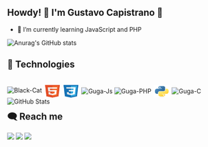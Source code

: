 ## Howdy! 🤠 I'm Gustavo Capistrano 👋

- 🌱 I’m currently learning JavaScript and PHP 

![Anurag's GitHub stats](https://github-readme-stats.vercel.app/api?username=GustavoCapis&show_icons=true&theme=synthwave)

## 🤖 Technologies

<div style="display: inline_block"><br>
  <img allign="right" alt="Black-Cat" height="75" width="75" src="https://images-wixmp-ed30a86b8c4ca887773594c2.wixmp.com/f/b605e675-8cb7-44b4-9bc3-273e437580ab/delenxl-aa3d72f9-7f20-48db-ab88-10014698b479.gif?token=eyJ0eXAiOiJKV1QiLCJhbGciOiJIUzI1NiJ9.eyJzdWIiOiJ1cm46YXBwOjdlMGQxODg5ODIyNjQzNzNhNWYwZDQxNWVhMGQyNmUwIiwiaXNzIjoidXJuOmFwcDo3ZTBkMTg4OTgyMjY0MzczYTVmMGQ0MTVlYTBkMjZlMCIsIm9iaiI6W1t7InBhdGgiOiJcL2ZcL2I2MDVlNjc1LThjYjctNDRiNC05YmMzLTI3M2U0Mzc1ODBhYlwvZGVsZW54bC1hYTNkNzJmOS03ZjIwLTQ4ZGItYWI4OC0xMDAxNDY5OGI0NzkuZ2lmIn1dXSwiYXVkIjpbInVybjpzZXJ2aWNlOmZpbGUuZG93bmxvYWQiXX0.QkJoBT-MMNB03BEKavyGSmmXLpJU2C45QHiUMoeIJEs">
  <img align="center" alt="Guga-HTML" height="30" width="40" src="https://raw.githubusercontent.com/devicons/devicon/master/icons/html5/html5-original.svg">
  <img align="center" alt="Guga-CSS" height="30" width="40" src="https://raw.githubusercontent.com/devicons/devicon/master/icons/css3/css3-original.svg">
  <img align="center" alt="Guga-Js" height="30" width="40" src="https://cdn.jsdelivr.net/gh/devicons/devicon@latest/icons/javascript/javascript-original.svg">
  <img align="center" alt="Guga-PHP" height="30" width="40" src="https://cdn.jsdelivr.net/gh/devicons/devicon@latest/icons/php/php-original.svg">
  <img align="center" alt="Guga-Python" height="30" width="40" src="https://raw.githubusercontent.com/devicons/devicon/master/icons/python/python-original.svg">
  <img align="center" alt="Guga-C" height="30" width="40" src="https://cdn.jsdelivr.net/gh/devicons/devicon@latest/icons/c/c-original.svg">
    <img 
      align="left" 
      alt="GitHub Stats" 
      width="25%" 
      src="https://github-readme-stats.vercel.app/api/top-langs/?username=GustavoCapis&theme=tokyonight&layout=compact&custom_title=Languages&langs_count=9" 
  >
</div>

## 🗨️ Reach me

<div> 
  <a href="https://www.linkedin.com/in/gustavo-capistrano-249013335" target="_blank"><img src="https://img.shields.io/badge/-LinkedIn-%230077B5?style=for-the-badge&logo=linkedin&logoColor=white" target="_blank"></a> 
  <a href = "mailto:gustavo.capy@gmail.com"><img src="https://img.shields.io/badge/-Gmail-%23333?style=for-the-badge&logo=gmail&logoColor=white" target="_blank"></a>  
  <a href="https://instagram.com/gustavo_capistrano" target="_blank"><img src="https://img.shields.io/badge/-Instagram-%23E4405F?style=for-the-badge&logo=instagram&logoColor=white" target="_blank"></a>
</div>
